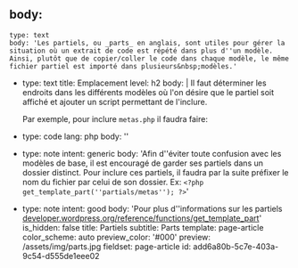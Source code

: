 body:
  -
    type: text
    body: 'Les partiels, ou _parts_ en anglais, sont utiles pour gérer la situation où un extrait de code est répété dans plus d''un modèle. Ainsi, plutôt que de copier/coller le code dans chaque modèle, le même fichier partiel est importé dans plusieurs&nbsp;modèles.'
  -
    type: text
    title: Emplacement
    level: h2
    body: |
      Il faut déterminer les endroits dans les différents modèles où l'on désire que le partiel soit affiché et ajouter un script permettant de&nbsp;l'inclure.
      
      Par exemple, pour inclure `metas.php` il faudra&nbsp;faire:
  -
    type: code
    lang: php
    body: '<?php get_template_part(''metas''); ?>'
  -
    type: note
    intent: generic
    body: 'Afin d''éviter toute confusion avec les modèles de base, il est encouragé de garder ses partiels dans un dossier distinct. Pour inclure ces partiels, il faudra par la suite préfixer le nom du fichier par celui de son dossier. Ex: `<?php get_template_part(''partials/metas''); ?>`'
  -
    type: note
    intent: good
    body: 'Pour plus d''informations sur les partiels [developer.wordpress.org/reference/functions/get_template_part](https://developer.wordpress.org/reference/functions/get_template_part/)'
is_hidden: false
title: Partiels
subtitle: Parts
template: page-article
color_scheme: auto
preview_color: '#000'
preview: /assets/img/parts.jpg
fieldset: page-article
id: add6a80b-5c7e-403a-9c54-d555de1eee02
